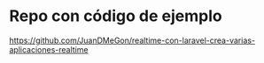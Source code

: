 # Repo con código de ejemplo

https://github.com/JuanDMeGon/realtime-con-laravel-crea-varias-aplicaciones-realtime
